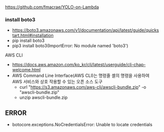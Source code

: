 https://github.com/fmacrae/YOLO-on-Lambda

### install boto3 

- https://boto3.amazonaws.com/v1/documentation/api/latest/guide/quickstart.html#installation
- pip install boto3
- pip3 install boto3(ImportError: No module named 'boto3')

AWS CLI

- https://docs.aws.amazon.com/ko_kr/cli/latest/userguide/cli-chap-welcome.html
- AWS Command Line Interface(AWS CLI)는 명령줄 셸의 명령을 사용하여 AWS 서비스와 상호 작용할 수 있는 오픈 소스 도구
  - curl "https://s3.amazonaws.com/aws-cli/awscli-bundle.zip" -o "awscli-bundle.zip"
  - unzip awscli-bundle.zip



## ERROR

- botocore.exceptions.NoCredentialsError: Unable to locate credentials